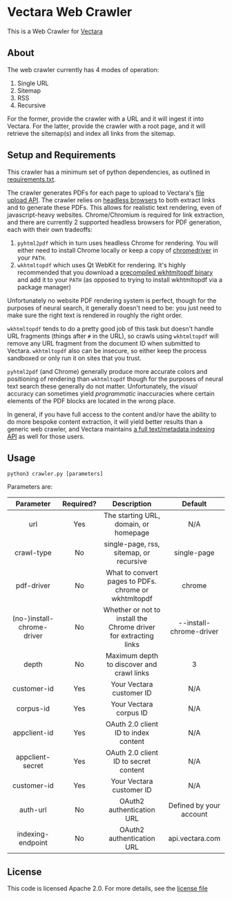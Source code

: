 # Vectara Web Crawler
This is a Web Crawler for [Vectara](https://vectara.com)

## About
The web crawler currently has 4 modes of operation:
1. Single URL
2. Sitemap
3. RSS
4. Recursive

For the former, provide the crawler with a URL and it will ingest it into
Vectara.  For the latter, provide the crawler with a root page, and it will
retrieve the sitemap(s) and index all links from the sitemap.

## Setup and Requirements
This crawler has a minimum set of python dependencies, as outlined in
[requirements.txt](requirements.txt).

The crawler generates PDFs for each page to upload to Vectara's
[file upload API](https://docs.vectara.com/docs/indexing-apis/file-upload).
The crawler relies on [headless browsers](https://en.wikipedia.org/wiki/Headless_browser)
to both extract links and to generate these PDFs.  This allows for realistic text
rendering, even of javascript-heavy websites.  Chrome/Chromium is required for
link extraction, and there are currently 2 supported headless browsers for PDF
generation, each with their own tradeoffs:

1. `pyhtml2pdf` which in turn uses headless Chrome for rendering.  You will
either need to install Chrome locally or keep a copy of
[chromedriver](https://chromedriver.chromium.org/downloads) in your `PATH`.
2. `wkhtmltopdf` which uses Qt WebKit for rendering.  It's highly recommended
that you download a [precompiled wkhtmltopdf binary](https://wkhtmltopdf.org/downloads.html)
and add it to your `PATH` (as opposed to trying to install wkhtmltopdf via a
package manager)

Unfortunately no website PDF rendering system is perfect, though for the
purposes of neural search, it generally doesn't need to be: you just need to make
sure the right text is rendered in roughly the right order.

`wkhtmltopdf` tends to do a pretty good job of this task but doesn't handle URL
fragments (things after `#` in the URL), so crawls using `wkhtmltopdf` will
remove any URL fragment from the document ID when submitted to Vectara.
`wkhtmltopdf` also can be insecure, so either keep the process sandboxed or
only run it on sites that you trust.

`pyhtml2pdf` (and Chrome) generally produce more accurate colors and
positioning of rendering than `wkhtmltopdf` though for the purposes of neural
text search these generally do not matter.  Unfortunately, the _visual_
accuracy can sometimes yield _programmatic_ inaccuracies where certain elements
of the PDF blocks are located in the wrong place.

In general, if you have full access to the content and/or have the ability to
do more bespoke content extraction, it will yield better results than a generic
web crawler, and Vectara maintains [a full text/metadata indexing API](https://docs.vectara.com/docs/indexing-apis/indexing)
as well for those users.

## Usage
`python3 crawler.py [parameters]`

Parameters are:

| Parameter                  | Required? | Description                                                      | Default
|:--------------------------:|:---------:|:----------------------------------------------------------------:|:-------:
| url                        | Yes       | The starting URL, domain, or homepage                            | N/A
| crawl-type                 | No        | single-page, rss, sitemap, or recursive                          | single-page
| pdf-driver                 | No        | What to convert pages to PDFs. chrome or wkhtmltopdf             | chrome
| (no-)install-chrome-driver | No        | Whether or not to install the Chrome driver for extracting links | --install-chrome-driver
| depth                      | No        | Maximum depth to discover and crawl links                        | 3
| customer-id                | Yes       | Your Vectara customer ID                                         | N/A
| corpus-id                  | Yes       | Your Vectara corpus ID                                           | N/A
| appclient-id               | Yes       | OAuth 2.0 client ID to index content                             | N/A
| appclient-secret           | Yes       | OAuth 2.0 client ID to secret content                            | N/A
| customer-id                | Yes       | Your Vectara customer ID                                         | N/A
| auth-url                   | No        | OAuth2 authentication URL                                        | Defined by your account
| indexing-endpoint          | No        | OAuth2 authentication URL                                        | api.vectara.com

## License
This code is licensed Apache 2.0.  For more details, see the [license file](LICENSE)
